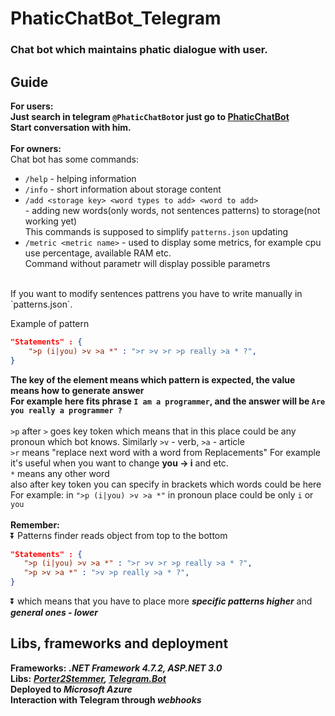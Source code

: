 # PhaticChatBot_Telegram
### Chat bot which maintains phatic dialogue with user.

## Guide
**For users:**<br>
**Just search in telegram `@PhaticChatBot`or just go to [PhaticChatBot](https://t.me/PhaticChatBot)**<br>
**Start conversation with him.**<br><br>
**For owners:** <br>
Chat bot has some commands:
+ `/help` - helping information
+ `/info` - short information about storage content
+ `/add <storage key> <word types to add> <word to add>`<br> - adding new words(only words, not sentences patterns) to storage(not working yet)<br>This commands is supposed to simplify `patterns.json` updating
+ `/metric <metric name>` - used to display some metrics, for example cpu use percentage, available RAM etc.<br>
Command without parametr will display possible parametrs

<br>
If you want to modify sentences pattrens you have to write manually in `patterns.json`.

Example of pattern 
```json
"Statements" : {
    ">p (i|you) >v >a *" : ">r >v >r >p really >a * ?",
}
```
**The key of the element means which pattern is expected, the value means how to generate answer**<br>
**For example here fits phrase `I am a programmer`, and the answer will be `Are you really a programmer ?`**
<br>
<br>
`>p` after `>` goes key token which means that in this place could be any pronoun which bot knows.
Similarly `>v` - verb, `>a` - article <br> 
`>r` means "replace next word with a word from Replacements" For example it's useful when you want to change **you -> i** and etc. <br>
`*` means any other word <br>
also after key token you can specify in brackets which words could be here <br>
For example: in `">p (i|you) >v >a *"` in pronoun place could be only `i` or `you`<br><br>
**Remember:**<br>
 :arrow_double_down:
Patterns finder reads object from top to the bottom <br> 
```json
"Statements" : {
   ">p (i|you) >v >a *" : ">r >v >r >p really >a * ?",
   ">p >v >a *" : ">v >p really >a * ?",
}
```
:arrow_double_down:
which means that you have to place more _**specific patterns higher**_ and _**general ones - lower**_ <br>
## Libs, frameworks and deployment<br>
**Frameworks:** _**.NET Framework 4.7.2, ASP.NET 3.0**_ <br>
**Libs:**  _**[Porter2Stemmer](https://github.com/nemec/porter2-stemmer),  [Telegram.Bot](https://github.com/TelegramBots/Telegram.Bot)**_<br>
**Deployed to _Microsoft Azure_**<br>
**Interaction with Telegram through _webhooks_**
